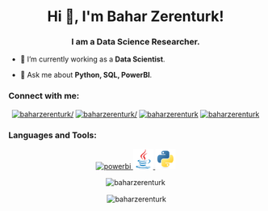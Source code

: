 <h1 align="center">Hi 👋, I'm Bahar Zerenturk!</h1>
<h3 align="center">I am a Data Science Researcher. </h3>

- 🔭 I’m currently working as a **Data Scientist**.

- 💬 Ask me about **Python, SQL, PowerBI**.

<h3 align="left">Connect with me:</h3>
<p align="center">
<a href="https://www.linkedin.com/in/baharzerenturk1/" target="blank"><img align="center" src="https://cdn.jsdelivr.net/npm/simple-icons@3.0.1/icons/linkedin.svg" alt="baharzerenturk/" height="30" width="40" /></a>
<a href="mailto:baharzerenturk@gmail.com" target="blank"><img align="center" src="https://cdn.jsdelivr.net/npm/simple-icons@2.6.0/icons/gmail.svg" alt="baharzerenturk/" height="30" width="40" /></a>
<a href="https://medium.com/@baharzerenturk" target="blank"><img align="center" src="https://cdn.jsdelivr.net/npm/simple-icons@3.0.1/icons/medium.svg" alt="baharzerenturk" height="30" width="40" /></a>
<a href="https://www.kaggle.com/baharzerenturk" target="blank"><img align="center" src="https://cdn.jsdelivr.net/npm/simple-icons@3.0.1/icons/kaggle.svg" alt="baharzerenturk" height="30" width="40" /></a>
</p>

<h3 align="left">Languages and Tools:</h3>

<p align="center">
<a href="https://www.powerbi.com" target="_blank"> <img src="https://raw.githubusercontent.com/microsoft/PowerBI-Icons/main/SVG/Desktop.svg" alt="powerbi" width="40" height="40"/> </a>
<a href="https://www.java.org/" target="_blank"> <img src="https://raw.githubusercontent.com/devicons/devicon/master/icons/java/java-original.svg" alt="java" width="40" height="40"/> </a>
<a href="https://www.python.org" target="_blank"> <img src="https://raw.githubusercontent.com/devicons/devicon/master/icons/python/python-original.svg" alt="python" width="40" height="40"/> </a>
</p>

<p align="center"><img align="center" src="https://github-readme-stats.vercel.app/api/top-langs?username=baharzerenturk&show_icons=true&locale=en&layout=compact" alt="baharzerenturk" /></p>

<p align="center">&nbsp;<img align="center" src="https://github-readme-stats.vercel.app/api?username=baharzerenturk&show_icons=true&locale=en" alt="baharzerenturk" /></p>

